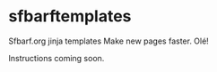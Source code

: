 # sfbarftemplates
Sfbarf.org jinja templates  Make new pages faster.  Olé!

Instructions coming soon.
